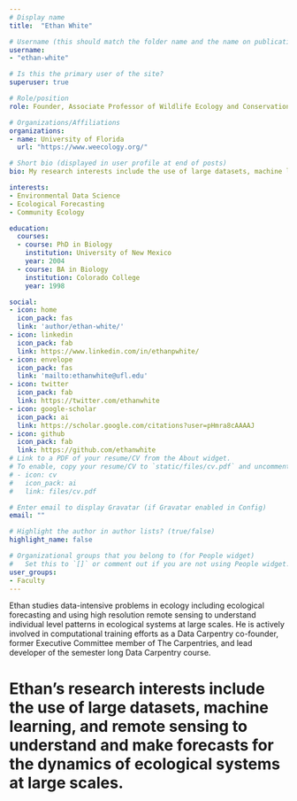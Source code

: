 ```yaml
---
# Display name
title:  "Ethan White"

# Username (this should match the folder name and the name on publications)
username: 
- "ethan-white"

# Is this the primary user of the site?
superuser: true

# Role/position
role: Founder, Associate Professor of Wildlife Ecology and Conservation

# Organizations/Affiliations
organizations:
- name: University of Florida
  url: "https://www.weecology.org/"

# Short bio (displayed in user profile at end of posts)
bio: My research interests include the use of large datasets, machine learning, and remote sensing to understand and make forecasts for the dynamics of ecological systems at large scales

interests:
- Environmental Data Science
- Ecological Forecasting
- Community Ecology

education:
  courses:
  - course: PhD in Biology
    institution: University of New Mexico
    year: 2004
  - course: BA in Biology
    institution: Colorado College
    year: 1998

social:
- icon: home
  icon_pack: fas
  link: 'author/ethan-white/'
- icon: linkedin
  icon_pack: fab
  link: https://www.linkedin.com/in/ethanpwhite/
- icon: envelope
  icon_pack: fas
  link: 'mailto:ethanwhite@ufl.edu'
- icon: twitter
  icon_pack: fab
  link: https://twitter.com/ethanwhite
- icon: google-scholar
  icon_pack: ai
  link: https://scholar.google.com/citations?user=pHmra8cAAAAJ
- icon: github
  icon_pack: fab
  link: https://github.com/ethanwhite
# Link to a PDF of your resume/CV from the About widget.
# To enable, copy your resume/CV to `static/files/cv.pdf` and uncomment the lines below.
# - icon: cv
#   icon_pack: ai
#   link: files/cv.pdf

# Enter email to display Gravatar (if Gravatar enabled in Config)
email: ""

# Highlight the author in author lists? (true/false)
highlight_name: false

# Organizational groups that you belong to (for People widget)
#   Set this to `[]` or comment out if you are not using People widget.
user_groups:
- Faculty
---
```


Ethan studies data-intensive problems in ecology including ecological forecasting and using high resolution remote sensing to understand individual level patterns in ecological systems at large scales. He is actively involved in computational training efforts as a Data Carpentry co-founder, former Executive Committee member of The Carpentries, and lead developer of the semester long Data Carpentry course.
# Ethan’s research interests include the use of large datasets, machine learning, and remote sensing to understand and make forecasts for the dynamics of ecological systems at large scales.
